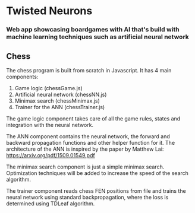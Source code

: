# Twisted Neurons

### Web app showcasing boardgames with AI that's build with machine learning techniques such as artificial neural network

## Chess

The chess program is built from scratch in Javascript. It has 4 main components:
1. Game logic (chessGame.js)
2. Artificial neural network (chessNN.js)
3. Minimax search (chessMinimax.js)
4. Trainer for the ANN (chessTrainer.js)

The game logic component takes care of all the game rules, states and integration with the neural network.

The ANN component contains the neural network, the forward and backward propagation functions and other helper function for it. The architecture of the ANN is inspired by the paper by Matthew Lai: https://arxiv.org/pdf/1509.01549.pdf

The minimax search component is just a simple minimax search. Optimization techniques will be added to increase the speed of the search algorithm.

The trainer component reads chess FEN positions from file and trains the neural network using standard backpropagation, where the loss is determined using TDLeaf algorithm.


